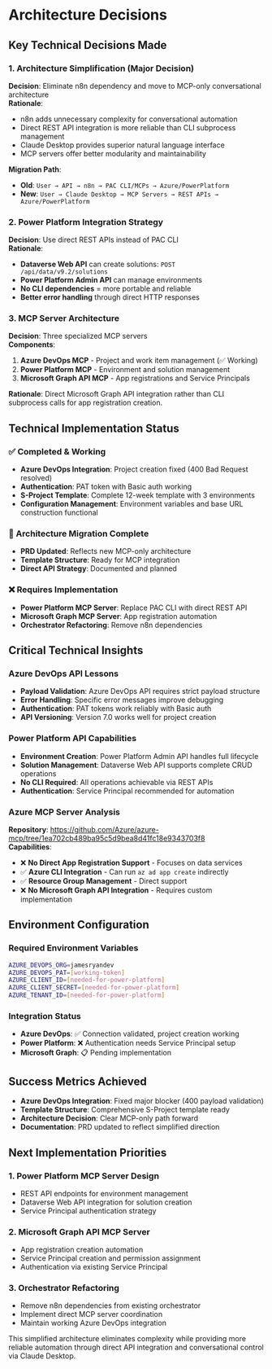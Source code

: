 # Architecture Decisions

## Key Technical Decisions Made

### 1. Architecture Simplification (Major Decision)
**Decision**: Eliminate n8n dependency and move to MCP-only conversational architecture  
**Rationale**:
- n8n adds unnecessary complexity for conversational automation
- Direct REST API integration is more reliable than CLI subprocess management
- Claude Desktop provides superior natural language interface
- MCP servers offer better modularity and maintainability

**Migration Path**:
- **Old**: `User → API → n8n → PAC CLI/MCPs → Azure/PowerPlatform`
- **New**: `User → Claude Desktop → MCP Servers → REST APIs → Azure/PowerPlatform`

### 2. Power Platform Integration Strategy
**Decision**: Use direct REST APIs instead of PAC CLI  
**Rationale**:
- **Dataverse Web API** can create solutions: `POST /api/data/v9.2/solutions`
- **Power Platform Admin API** can manage environments
- **No CLI dependencies** = more portable and reliable
- **Better error handling** through direct HTTP responses

### 3. MCP Server Architecture
**Decision**: Three specialized MCP servers  
**Components**:
1. **Azure DevOps MCP** - Project and work item management (✅ Working)
2. **Power Platform MCP** - Environment and solution management
3. **Microsoft Graph API MCP** - App registrations and Service Principals

**Rationale**: Direct Microsoft Graph API integration rather than CLI subprocess calls for app registration creation.

## Technical Implementation Status

### ✅ Completed & Working
- **Azure DevOps Integration**: Project creation fixed (400 Bad Request resolved)
- **Authentication**: PAT token with Basic auth working
- **S-Project Template**: Complete 12-week template with 3 environments
- **Configuration Management**: Environment variables and base URL construction functional

### 🔄 Architecture Migration Complete
- **PRD Updated**: Reflects new MCP-only architecture
- **Template Structure**: Ready for MCP integration
- **Direct API Strategy**: Documented and planned

### ❌ Requires Implementation
- **Power Platform MCP Server**: Replace PAC CLI with direct REST API
- **Microsoft Graph MCP Server**: App registration automation
- **Orchestrator Refactoring**: Remove n8n dependencies

## Critical Technical Insights

### Azure DevOps API Lessons
- **Payload Validation**: Azure DevOps API requires strict payload structure
- **Error Handling**: Specific error messages improve debugging
- **Authentication**: PAT tokens work reliably with Basic auth
- **API Versioning**: Version 7.0 works well for project creation

### Power Platform API Capabilities
- **Environment Creation**: Power Platform Admin API handles full lifecycle
- **Solution Management**: Dataverse Web API supports complete CRUD operations
- **No CLI Required**: All operations achievable via REST APIs
- **Authentication**: Service Principal recommended for automation

### Azure MCP Server Analysis
**Repository**: https://github.com/Azure/azure-mcp/tree/1ea702cb489ba95c5d9bea8d41fc18e9343703f8  
**Capabilities**:
- ❌ **No Direct App Registration Support** - Focuses on data services
- ✅ **Azure CLI Integration** - Can run `az ad app create` indirectly
- ✅ **Resource Group Management** - Direct support
- ❌ **No Microsoft Graph API Integration** - Requires custom implementation

## Environment Configuration

### Required Environment Variables
```bash
AZURE_DEVOPS_ORG=jamesryandev
AZURE_DEVOPS_PAT=[working-token]
AZURE_CLIENT_ID=[needed-for-power-platform]
AZURE_CLIENT_SECRET=[needed-for-power-platform]
AZURE_TENANT_ID=[needed-for-power-platform]
```

### Integration Status
- **Azure DevOps**: ✅ Connection validated, project creation working
- **Power Platform**: ❌ Authentication needs Service Principal setup
- **Microsoft Graph**: 📋 Pending implementation

## Success Metrics Achieved
- **Azure DevOps Integration**: Fixed major blocker (400 payload validation)
- **Template Structure**: Comprehensive S-Project template ready
- **Architecture Decision**: Clear MCP-only path forward
- **Documentation**: PRD updated to reflect simplified direction

## Next Implementation Priorities

### 1. Power Platform MCP Server Design
- REST API endpoints for environment management
- Dataverse Web API integration for solution creation
- Service Principal authentication strategy

### 2. Microsoft Graph API MCP Server
- App registration creation automation
- Service Principal creation and permission assignment
- Authentication via existing Service Principal

### 3. Orchestrator Refactoring
- Remove n8n dependencies from existing orchestrator
- Implement direct MCP server coordination
- Maintain working Azure DevOps integration

This simplified architecture eliminates complexity while providing more reliable automation through direct API integration and conversational control via Claude Desktop.